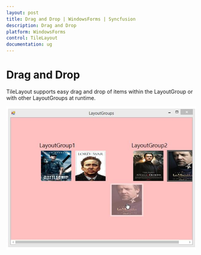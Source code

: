 ```yaml
---
layout: post
title: Drag and Drop | WindowsForms | Syncfusion
description: Drag and Drop
platform: WindowsForms
control: TileLayout 
documentation: ug
---
```



# Drag and Drop

TileLayout supports easy drag and drop of items within the LayoutGroup or with other LayoutGroups at runtime.

![](DragandDrop_images/DragandDrop_img1.jpeg)


